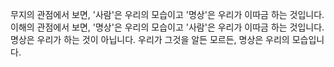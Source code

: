 무지의 관점에서 보면, '사람'은 우리의 모습이고 '명상'은 우리가 이따금 하는 것입니다. 이해의 관점에서 보면, '명상'은 우리의 모습이고 '사람'은 우리가 이따금 하는 것입니다. 명상은 우리가 하는 것이 아닙니다. 우리가 그것을 알든 모르든, 명상은 우리의 모습입니다.
